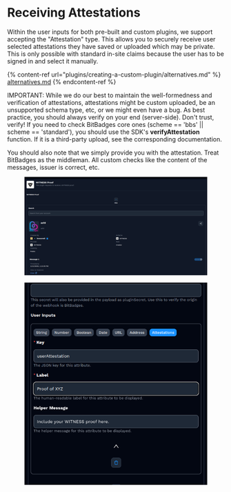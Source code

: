 # Receiving Attestations

Within the user inputs for both pre-built and custom plugins, we support accepting the "Attestation" type. This allows you to securely receive user selected attestations they have saved or uploaded which may be private. This is only possible with standard in-site claims because the user has to be signed in and select it manually.

{% content-ref url="plugins/creating-a-custom-plugin/alternatives.md" %}
[alternatives.md](plugins/creating-a-custom-plugin/alternatives.md)
{% endcontent-ref %}

IMPORTANT: While we do our best to maintain the well-formedness and verification of attestations, attestations might be custom uploaded, be an unsupported schema type, etc, or we might even have a bug. As best practice, you should always verify on your end (server-side). Don't trust, verify! If you need to check BitBadges core ones (scheme == 'bbs' || scheme == 'standard'), you should use the SDK's **verifyAttestation** function. If it is a third-party upload, see the corresponding documentation.&#x20;

You should also note that we simply provide you with the attestation. Treat BitBadges as the middleman. All custom checks like the content of the messages, issuer is correct, etc.

<figure><img src="../../.gitbook/assets/image (1) (1) (1) (1) (1) (1) (1).png" alt=""><figcaption></figcaption></figure>

<figure><img src="../../.gitbook/assets/image (4).png" alt=""><figcaption></figcaption></figure>

